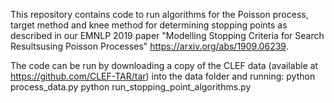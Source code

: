 This repository contains code to run algorithms for the Poisson process, target method and knee method for determining stopping points as described in our EMNLP 2019 paper "Modelling Stopping Criteria for Search Resultsusing Poisson Processes" https://arxiv.org/abs/1909.06239.

The code can be run by downloading a copy of the CLEF data (available at https://github.com/CLEF-TAR/tar) into the data folder and running: 
python process_data.py
python run_stopping_point_algorithms.py
